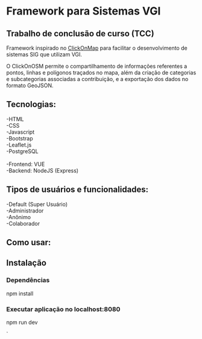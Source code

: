 <h1>Framework para Sistemas VGI</h1>
<h2>Trabalho de conclusão de curso (TCC)</h2>
<p>Framework inspirado no <a href="http://www.dpi.ufv.br/projetos/clickonmap/">ClickOnMap</a> para facilitar o desenvolvimento de sistemas SIG que utilizam VGI.</p> 
<p>O ClickOnOSM permite o compartilhamento de informações referentes a pontos, linhas e polígonos traçados no mapa, além da criação de categorias e subcategorias associadas a contribuição, e a exportação dos dados no formato GeoJSON.</p>
<h2>Tecnologias:</h2>
-HTML
<br>-CSS
<br>-Javascript
<br>-Bootstrap
<br>-Leaflet.js
<br>-PostgreSQL 
<br>
<br>-Frontend: VUE
<br>-Backend: NodeJS (Express)
<h2>Tipos de usuários e funcionalidades:</h2>
-Default (Super Usuário)
<br>-Administrador
<br>-Anônimo
<br>-Colaborador
<h2>Como usar:</h2>

<h2>Instalação</h2>

<h3>Dependências</h3>
<p>npm install</p>

<h3>Executar aplicação no localhost:8080</h3>
<p>npm run dev</p>

`


